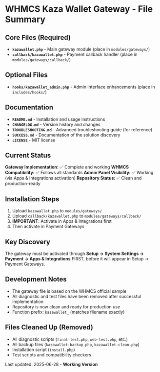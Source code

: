 # WHMCS Kaza Wallet Gateway - File Summary

## Core Files (Required)
- **`kazawallet.php`** - Main gateway module (place in `modules/gateways/`)
- **`callback/kazawallet.php`** - Payment callback handler (place in `modules/gateways/callback/`)

## Optional Files
- **`hooks/kazawallet_admin.php`** - Admin interface enhancements (place in `includes/hooks/`)

## Documentation
- **`README.md`** - Installation and usage instructions
- **`CHANGELOG.md`** - Version history and changes
- **`TROUBLESHOOTING.md`** - Advanced troubleshooting guide (for reference)
- **`SUCCESS.md`** - Documentation of the solution discovery
- **`LICENSE`** - MIT license

## Current Status
**Gateway Implementation:** ✅ Complete and working
**WHMCS Compatibility:** ✅ Follows all standards
**Admin Panel Visibility:** ✅ Working (via Apps & Integrations activation)
**Repository Status:** ✅ Clean and production-ready

## Installation Steps
1. Upload `kazawallet.php` to `modules/gateways/`
2. Upload `callback/kazawallet.php` to `modules/gateways/callback/`
3. **IMPORTANT**: Activate in Apps & Integrations first
4. Then activate in Payment Gateways

## Key Discovery
The gateway must be activated through **Setup → System Settings → Payment → Apps & Integrations** FIRST, before it will appear in Setup → Payment Gateways.

## Development Notes
- The gateway file is based on the WHMCS official sample
- All diagnostic and test files have been removed after successful implementation
- Repository is now clean and ready for production use
- Function prefix: `kazawallet_` (matches filename exactly)

## Files Cleaned Up (Removed)
- All diagnostic scripts (`final-test.php`, `web-test.php`, etc.)
- All backup files (`kazawallet-backup.php`, `kazawallet-clean.php`)
- Installation script (`install.php`)
- Test scripts and compatibility checkers

Last updated: 2025-06-28 - **Working Version**
